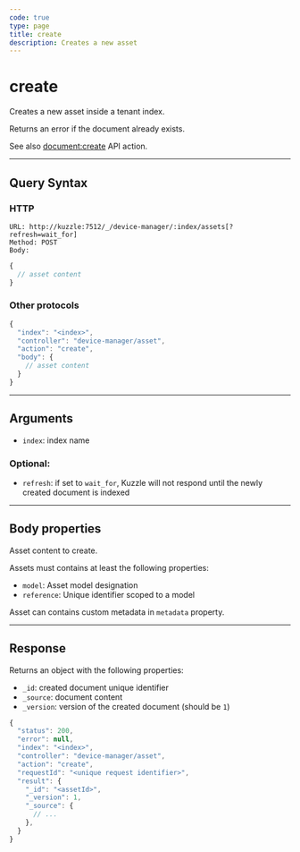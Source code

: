 ```yaml
---
code: true
type: page
title: create
description: Creates a new asset
---
```


# create

Creates a new asset inside a tenant index.

Returns an error if the document already exists.

See also [document:create](/core/2/api/controllers/document/create) API action.

---

## Query Syntax

### HTTP

```http
URL: http://kuzzle:7512/_/device-manager/:index/assets[?refresh=wait_for]
Method: POST
Body:
```

```js
{
  // asset content
}
```

### Other protocols

```js
{
  "index": "<index>",
  "controller": "device-manager/asset",
  "action": "create",
  "body": {
    // asset content
  }
}
```

---

## Arguments

- `index`: index name

### Optional:

- `refresh`: if set to `wait_for`, Kuzzle will not respond until the newly created document is indexed

---

## Body properties

Asset content to create.

Assets must contains at least the following properties:
  - `model`: Asset model designation
  - `reference`: Unique identifier scoped to a model

Asset can contains custom metadata in `metadata` property.

---

## Response

Returns an object with the following properties:

- `_id`: created document unique identifier
- `_source`: document content
- `_version`: version of the created document (should be `1`)

```js
{
  "status": 200,
  "error": null,
  "index": "<index>",
  "controller": "device-manager/asset",
  "action": "create",
  "requestId": "<unique request identifier>",
  "result": {
    "_id": "<assetId>",
    "_version": 1,
    "_source": {
      // ...
    },
  }
}
```
